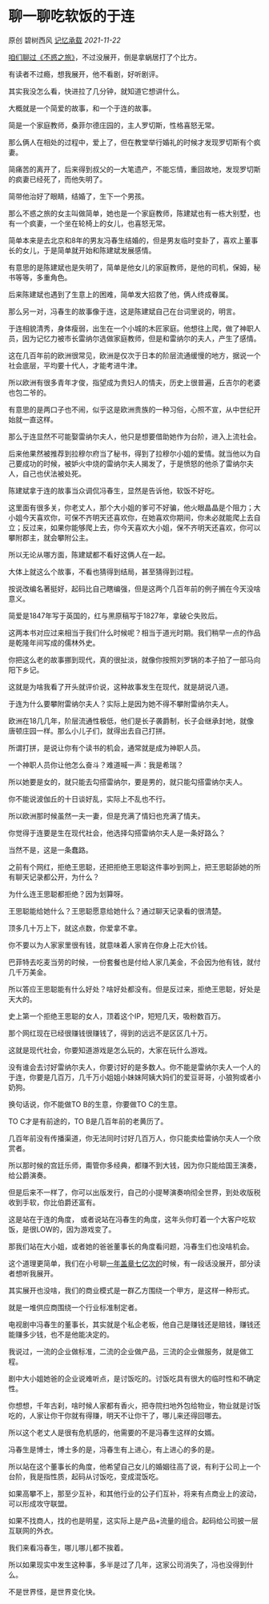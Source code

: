 # 聊一聊吃软饭的于连

原创 碧树西风 [记忆承载](javascript:void(0);) *2021-11-22*

[咱们聊过《不惑之旅》](http://mp.weixin.qq.com/s?__biz=MzU0MjYwNDU2Mw==&mid=2247502506&idx=1&sn=ce469e8e300f9300386c30ed62f937f0&chksm=fb1aa6d6cc6d2fc0b67c99ff6d73a1c8bccb5c59df5f51481a21c05cb6f73d67180914a1f336&scene=21#wechat_redirect)，不过没展开，倒是拿蜗居打了个比方。



有读者不过瘾，想我展开，他不看剧，好听剧评。



其实我没怎么看，快进拉了几分钟，就知道它想讲什么。



大概就是一个简爱的故事，和一个于连的故事。



简是一个家庭教师，桑菲尔德庄园的，主人罗切斯，性格喜怒无常。



那么俩人在相处的过程中，爱上了，但在教堂举行婚礼的时候才发现罗切斯有个疯妻。



简痛苦的离开了，后来得到叔父的一大笔遗产，不能忘情，重回故地，发现罗切斯的疯妻已经死了，而他失明了。



简带他治好了眼睛，结婚了，生下一个男孩。



那么不惑之旅的女主叫做简单，她也是一个家庭教师，陈建斌也有一栋大别墅，也有一个疯妻，一个坐在轮椅上的女儿，也喜怒无常。



简单本来是去北京和8年的男友冯春生结婚的，但是男友临时变卦了，喜欢上董事长的女儿，于是简单就开始和陈建斌发展感情。



有意思的是陈建斌也是失明了，简单是他女儿的家庭教师，是他的司机，保姆，秘书等等，多重角色。



后来陈建斌也遇到了生意上的困难，简单发大招救了他，俩人终成眷属。



那么另一对，冯春生的故事像于连，这是陈建斌自己在台词里说的，明言。



于连相貌清秀，身体瘦弱，出生在一个小城的木匠家庭。他想往上爬，做了神职人员，因为记忆力被市长雷纳尔选做家庭教师，但是和雷纳尔的夫人，产生了感情。



这在几百年前的欧洲很常见，欧洲是仅次于日本的阶层流通缓慢的地方，据说一个社会底层，平均要十代人，才能考进牛津。



所以欧洲有很多青年才俊，指望成为贵妇人的情夫，历史上很普遍，丘吉尔的老婆也包二爷的。



有意思的是两口子也不闹，似乎这是欧洲贵族的一种习俗，心照不宣，从中世纪开始就一直这样。



那么于连显然不可能娶雷纳尔夫人，他只是想要借助她作为台阶，进入上流社会。



后来他果然被推荐到拉穆尔府当了秘书，得到了拉穆尔小姐的爱情。就当他以为自己要成功的时候，被妒火中烧的雷纳尔夫人揭发了，于是愤怒的他杀了雷纳尔夫人，自己也伏法被处死。



陈建斌拿于连的故事当众调侃冯春生，显然是告诉他，软饭不好吃。



这里面有很多关，你老丈人，那个大小姐的爹可不好骗，他火眼晶晶是个阻力；大小姐今天喜欢你，可保不齐明天还喜欢你，在她喜欢你期间，你未必就能爬上去自立；反过来，如果你能够爬上去，你今天喜欢大小姐，保不齐明天还喜欢，你可以攀附郡主，就会攀附公主。



所以无论从哪方面，陈建斌都不看好这俩人在一起。



大体上就这么个故事，不看也猜得到结局，甚至猜得到过程。



按说改编名著挺好，起码比自己瞎编强，但是这两个几百年前的例子搁在今天没啥意义。



简爱是1847年写于英国的，红与黑原稿写于1827年，拿破仑失败后。



这两本书对应过来相当于我们什么时候呢？相当于道光时期。我们稍早一点的作品是乾隆年间写成的儒林外史。



你把这么老的故事挪到现代，真的很扯淡，就像你按照刘罗锅的本子拍了一部马向阳下乡记。



这就是为啥我看了开头就评价说，这种故事发生在现代，就是胡说八道。



于连为什么要攀附雷纳尔夫人？实际上是因为她不得不攀附雷纳尔夫人。



欧洲在18几几年，阶层流通性极低，他们是长子袭爵制，长子会继承封地，就像唐顿庄园一样。那么小儿子们，就得出去自己打拼。



所谓打拼，是说让你有个读书的机会，通常就是成为神职人员。



一个神职人员你让他怎么奋斗？难道喊一声：我是希瑞？



所以她要是女的，就只能去勾搭雷纳尔，要是男的，就只能勾搭雷纳尔夫人。



你不能说波伽丘的十日谈好乱，实际上不乱也不行。



所以欧洲那时候虽然一夫一妻，但是充满了情妇也充满了情夫。



你觉得于连要是生在现代社会，他选择勾搭雷纳尔夫人是一条好路么？



当然不是，这是一条蠢路。



之前有个网红，拒绝王思聪，还把拒绝王思聪这件事吵到网上，把王思聪舔她的所有聊天记录都公开，为什么？



为什么连王思聪都拒绝？因为划算呀。



王思聪能给她什么？王思聪愿意给她什么？通过聊天记录看的很清楚。



顶多几十万上下，就这点数，你爱拿不拿。



你不要以为人家家里很有钱，就意味着人家肯在你身上花大价钱。



巴菲特去吃麦当劳的时候，一份套餐也是付给人家几美金，不会因为他有钱，就付几千万美金。



所以答应王思聪能有什么好处？啥好处都没有。但是反过来，拒绝王思聪，好处是天大的。



史上第一个拒绝王思聪的女人，顶着这个IP，短短几天，吸粉数百万。



那个网红现在已经很赚钱很赚钱了，得到的远远不是区区几十万。



这就是现代社会，你要知道游戏是怎么玩的，大家在玩什么游戏。



没有谁会去讨好雷纳尔夫人，你要讨好的是多数人。你不能是雷纳尔夫人一个人的于连，你要是几百万，几千万小姐姐小妹妹阿姨大妈们的爱豆哥哥，小狼狗或者小奶狗。



换句话说，你不能做TO B的生意，你要做TO C的生意。



TO C才是有前途的，TO B是几百年前的老黄历了。



几百年前没有传播渠道，你无法同时讨好几百万人，你只能卖给雷纳尔夫人一个欣赏者。



所以那时候的宫廷乐师，甭管你多经典，都赚不到大钱，因为你只能给国王演奏，给公爵演奏。



但是后来不一样了，你可以出版发行，自己的小提琴演奏响彻全世界，到处收版税收到手软，你比伯爵还富有。



这是站在于连的角度， 或者说站在冯春生的角度，这年头你盯着一个大客户吃软饭，是很LOW的，因为游戏变了。



那我们站在大小姐，或者她的爸爸董事长的角度看问题，冯春生们也没啥机会。



这个道理更简单，我们在小号聊[一年盖章七亿次的](http://mp.weixin.qq.com/s?__biz=MzU3NDc5Nzc0NQ==&mid=2247509873&idx=2&sn=49b4b04b2f77d6748579967b625f5a39&chksm=fd2e05afca598cb9dc032537ac8095f63d4e1adbbc090083509227ce7767611746f0a0df522c&scene=21#wechat_redirect)时候，有一段话没展开，部分读者想听我展开。



其实展开也没啥，我们的商业模式是一群乙方围绕一个甲方，是这样一种形式。



就是一堆供应商围绕一个行业标准制定者。



电视剧中冯春生的董事长，其实就是个私企老板，他自己是赚钱还是赔钱，赚钱还能赚多少钱，也不是他能决定的。



我说过，一流的企业做标准，二流的企业做产品，三流的企业做服务，就是做工程。



剧中大小姐她爸的企业说难听点，是讨饭吃的。讨饭吃具有很大的临时性和不确定性。



你想想，千年古刹，啥时候人家都有香火，把寺院扫地外包给物业，物业就是讨饭吃的，人家让你干你就有得赚，明天不让你干了，哪儿来还得回哪去。



所以这个老丈人是很有危机感的，他需要的不是冯春生这样的女婿。



冯春生是博士，博士多的是，冯春生有上进心，有上进心的多的是。



所以站在这个董事长的角度，他希望自己女儿的婚姻往高了说，有利于公司上一个台阶，我是指性质，起码从讨饭吃，变成混饭吃。



如果高攀不上，那至少互补，和其他行业的公子们互补，将来有点商业上的波动，可以形成攻守联盟。



如果不找商人，找的也是明星，这实际上是产品+流量的组合。起码给公司披一层互联网的外衣。



我们来看冯春生，哪儿哪儿都不挨着。



所以如果现实中发生这种事，多半是过了几年，这家公司消失了，冯也没得到什么。



不是世界怪，是世界变化快。